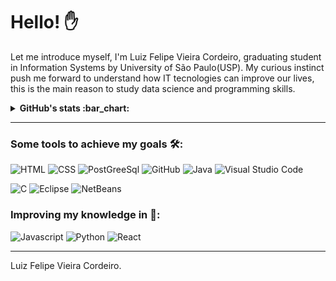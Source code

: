 <h1>Hello! ✋</h1>


<p>Let me introduce myself, I'm Luiz Felipe Vieira Cordeiro, graduating student in Information Systems by University of São Paulo(USP). My curious instinct push me forward to understand how IT tecnologies can improve our lives, this is the main reason to study data science and programming skills.</p>

<details><summary><b> GitHub's stats :bar_chart:</b></summary>

<hr>

<h3><strong>Here's just some stats about my github's activity:</strong></h3>

![Your Repository's Stats](https://github-readme-stats.vercel.app/api/top-langs/?username=LuizFelipeVieiraCordeiro&theme=red-green)
![Your Repository's Stats](https://github-readme-stats.vercel.app/api?username=LuizFelipeVieiraCordeiro&show_icons=true)

</details>

<hr>

<h3><strong>Some tools to achieve my goals 🛠️:</strong></h3>


![HTML](https://img.shields.io/static/v1?label=HTML&message=%20&color=f82f08&logo=html5&style=for-the-badge)
![CSS](https://img.shields.io/static/v1?label=CSS&message=%20&color=075df7&logo=css3&style=for-the-badge&logoColor=blue)
![PostGreeSql](https://img.shields.io/static/v1?label=PostgreSQL&message=%20&color=508af4&logo=postgresql&style=for-the-badge&logoColor=white)
![GitHub](https://img.shields.io/static/v1?label=GitHub&message=%20&color=939295&logo=github&style=for-the-badge&logoColor=white)
![Java](https://img.shields.io/static/v1?label=Java&message=%20&color=ed510e&logo=java&style=for-the-badge)
![Visual Studio Code](https://img.shields.io/static/v1?label=Visual%20Studio%20Code&message=%20&color=0e6bed&logo=visualstudiocode&style=for-the-badge)

![C](https://img.shields.io/static/v1?label=C&message=%20&color=8fa4ee&logo=c&style=for-the-badge)
![Eclipse](https://img.shields.io/static/v1?label=Eclipse&message=%20&color=6029f1&logo=eclipseide&style=for-the-badge)
![NetBeans ](https://img.shields.io/static/v1?label=NetBeans&message=%20&color=d6d0e6&logo=apachenetbeanside&style=for-the-badge&logoColor=white)

<h3><strong>Improving my knowledge in 📖:</strong></h3>

![Javascript](https://img.shields.io/static/v1?label=Javascript&message=%20&color=f2f70e&logo=javascript&style=for-the-badge)
![Python](https://img.shields.io/static/v1?label=Python&message=%20&color=5574e0&logo=python&style=for-the-badge)
![React](https://img.shields.io/static/v1?label=React&message=%20&color=13f072&logo=createreactapp&style=for-the-badge)










<hr>




Luiz Felipe Vieira Cordeiro.

<!---
LuizFelipeVieiraCordeiro/LuizFelipeVieiraCordeiro is a ✨ special ✨ repository because its `README.md` (this file) appears on your GitHub profile.
You can click the Preview link to take a look at your changes.
--->
